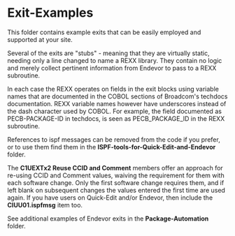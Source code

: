 # Exit-Examples

This folder contains example exits that can be easily employed and supported at your site.

Several of the exits are "stubs" - meaning that they are virtually static, needing only a line changed to name a REXX library. They contain no logic and merely collect pertinent information from Endevor to pass to a REXX subroutine.

In each case the REXX operates on fields in the exit blocks using variable names that are documented in the COBOL sections of Broadcom's techdocs documentation. REXX variable names however have underscores instead of the dash character used by COBOL. For example, the field documented as PECB-PACKAGE-ID in techdocs, is seen as PECB_PACKAGE_ID in the REXX subroutine.

References to ispf messages can be removed from the code if you prefer, or to use them find them in the **ISPF-tools-for-Quick-Edit-and-Endevor** folder.

The **C1UEXTx2 Reuse CCID and Comment** members offer an approach for re-using CCID and Comment values, waiving the requirement for them with each software change. Only the first software change requires them, and if left blank on subsequent changes the values entered the first time are used again. If you have users on Quick-Edit and/or Endevor, then include the **CIUU01.ispfmsg** item too.

See additional examples of Endevor exits in the **Package-Automation** folder.